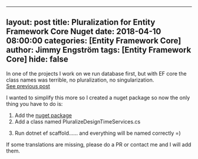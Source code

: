   ---
layout: post
title: Pluralization for Entity Framework Core Nuget
date: 2018-04-10 08:00:00
categories: [Entity Framework Core]
author: Jimmy Engström
tags: [Entity Framework Core]
hide: false
---

In one of the projects I work on we run database first, but with EF core the class names was terrible, no pluralization, no singularization.<br/>
[See previous post](www.apeoholic.se/entity%20framework%20core/2018/01/04/Pluralisation-for-EF-core.html)

I wanted to simplify this more so I created a nuget package so now the only thing you have to do is:  
1. Add the [nuget package](https://www.nuget.org/packages/EntityFrameworkCore.Pluralize)<br/>
2. Add a class named PluralizeDesignTimeServices.cs<br/>
<script src="https://gist.github.com/Apeoholic/bda9c9b1815321ff99d173ca0b99cebf.js"></script>
3. Run dotnet ef scaffold...... and everything will be named correctly =)  


If some translations are missing, please do a PR or contact me and I will add them.
